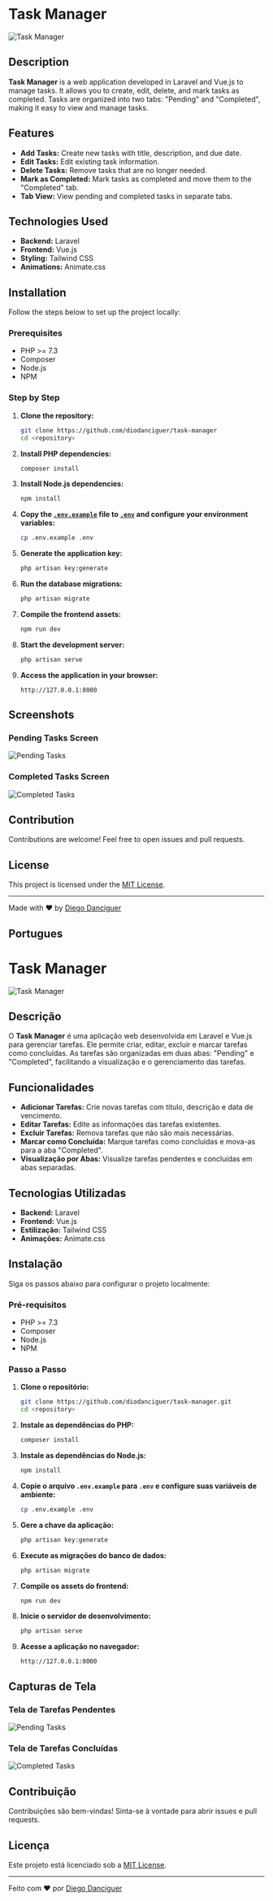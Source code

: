 # Task Manager

![Task Manager](https://via.placeholder.com/800x400.png?text=Task+Manager)

## Description

**Task Manager** is a web application developed in Laravel and Vue.js to manage tasks. It allows you to create, edit, delete, and mark tasks as completed. Tasks are organized into two tabs: "Pending" and "Completed", making it easy to view and manage tasks.

## Features

- **Add Tasks:** Create new tasks with title, description, and due date.
- **Edit Tasks:** Edit existing task information.
- **Delete Tasks:** Remove tasks that are no longer needed.
- **Mark as Completed:** Mark tasks as completed and move them to the "Completed" tab.
- **Tab View:** View pending and completed tasks in separate tabs.

## Technologies Used

- **Backend:** Laravel
- **Frontend:** Vue.js
- **Styling:** Tailwind CSS
- **Animations:** Animate.css

## Installation

Follow the steps below to set up the project locally:

### Prerequisites

- PHP >= 7.3
- Composer
- Node.js
- NPM

### Step by Step

1. **Clone the repository:**

    ```bash
    git clone https://github.com/diodanciguer/task-manager
    cd <repository>
    ```

2. **Install PHP dependencies:**

    ```bash
    composer install
    ```

3. **Install Node.js dependencies:**

    ```bash
    npm install
    ```

4. **Copy the [`.env.example`](command:_github.copilot.openRelativePath?%5B%7B%22scheme%22%3A%22file%22%2C%22authority%22%3A%22%22%2C%22path%22%3A%22%2FC%3A%2FUsers%2Fdiego%2FDocuments%2FGitHub%2Ftask-manager%2F.env.example%22%2C%22query%22%3A%22%22%2C%22fragment%22%3A%22%22%7D%5D "c:\Users\diego\Documents\GitHub\task-manager\.env.example") file to [`.env`](command:_github.copilot.openRelativePath?%5B%7B%22scheme%22%3A%22file%22%2C%22authority%22%3A%22%22%2C%22path%22%3A%22%2FC%3A%2FUsers%2Fdiego%2FDocuments%2FGitHub%2Ftask-manager%2F.env%22%2C%22query%22%3A%22%22%2C%22fragment%22%3A%22%22%7D%5D "c:\Users\diego\Documents\GitHub\task-manager\.env") and configure your environment variables:**

    ```bash
    cp .env.example .env
    ```

5. **Generate the application key:**

    ```bash
    php artisan key:generate
    ```

6. **Run the database migrations:**

    ```bash
    php artisan migrate
    ```

7. **Compile the frontend assets:**

    ```bash
    npm run dev
    ```

8. **Start the development server:**

    ```bash
    php artisan serve
    ```

9. **Access the application in your browser:**

    ```
    http://127.0.0.1:8000
    ```

## Screenshots

### Pending Tasks Screen

![Pending Tasks](https://via.placeholder.com/800x400.png?text=Pending+Tasks)

### Completed Tasks Screen

![Completed Tasks](https://via.placeholder.com/800x400.png?text=Completed+Tasks)

## Contribution

Contributions are welcome! Feel free to open issues and pull requests.

## License

This project is licensed under the [MIT License](LICENSE).

---

Made with ❤️ by [Diego Danciguer](https://github.com/diegodanciguer)






## Portugues

# Task Manager

![Task Manager](https://via.placeholder.com/800x400.png?text=Task+Manager)

## Descrição

O **Task Manager** é uma aplicação web desenvolvida em Laravel e Vue.js para gerenciar tarefas. Ele permite criar, editar, excluir e marcar tarefas como concluídas. As tarefas são organizadas em duas abas: "Pending" e "Completed", facilitando a visualização e o gerenciamento das tarefas.

## Funcionalidades

- **Adicionar Tarefas:** Crie novas tarefas com título, descrição e data de vencimento.
- **Editar Tarefas:** Edite as informações das tarefas existentes.
- **Excluir Tarefas:** Remova tarefas que não são mais necessárias.
- **Marcar como Concluída:** Marque tarefas como concluídas e mova-as para a aba "Completed".
- **Visualização por Abas:** Visualize tarefas pendentes e concluídas em abas separadas.

## Tecnologias Utilizadas

- **Backend:** Laravel
- **Frontend:** Vue.js
- **Estilização:** Tailwind CSS
- **Animações:** Animate.css

## Instalação

Siga os passos abaixo para configurar o projeto localmente:

### Pré-requisitos

- PHP >= 7.3
- Composer
- Node.js
- NPM

### Passo a Passo

1. **Clone o repositório:**

    ```bash
    git clone https://github.com/diodanciguer/task-manager.git
    cd <repository>
    ```

2. **Instale as dependências do PHP:**

    ```bash
    composer install
    ```

3. **Instale as dependências do Node.js:**

    ```bash
    npm install
    ```

4. **Copie o arquivo `.env.example` para `.env` e configure suas variáveis de ambiente:**

    ```bash
    cp .env.example .env
    ```

5. **Gere a chave da aplicação:**

    ```bash
    php artisan key:generate
    ```

6. **Execute as migrações do banco de dados:**

    ```bash
    php artisan migrate
    ```

7. **Compile os assets do frontend:**

    ```bash
    npm run dev
    ```

8. **Inicie o servidor de desenvolvimento:**

    ```bash
    php artisan serve
    ```

9. **Acesse a aplicação no navegador:**

    ```
    http://127.0.0.1:8000
    ```

## Capturas de Tela

### Tela de Tarefas Pendentes

![Pending Tasks](https://via.placeholder.com/800x400.png?text=Pending+Tasks)

### Tela de Tarefas Concluídas

![Completed Tasks](https://via.placeholder.com/800x400.png?text=Completed+Tasks)

## Contribuição

Contribuições são bem-vindas! Sinta-se à vontade para abrir issues e pull requests.

## Licença

Este projeto está licenciado sob a [MIT License](LICENSE).

---

Feito com ❤️ por [Diego Danciguer](https://github.com/diegodanciguer)
